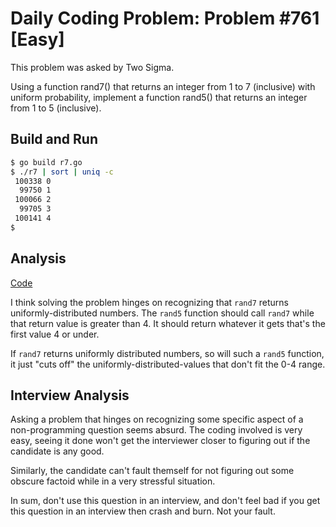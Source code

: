 # Daily Coding Problem: Problem #761 [Easy]

This problem was asked by Two Sigma.

Using a function rand7() that returns an integer from 1 to 7 (inclusive)
with uniform probability,
implement a function rand5() that returns an
integer from 1 to 5 (inclusive).

## Build and Run

```sh
$ go build r7.go
$ ./r7 | sort | uniq -c
 100338 0
  99750 1
 100066 2
  99705 3
 100141 4
$
```
## Analysis

[Code](r7.go)

I think solving the problem hinges on recognizing that
`rand7` returns uniformly-distributed numbers.
The `rand5` function should call `rand7`
while that return value is greater than 4.
It should return whatever it gets that's the first
value 4 or under.

If `rand7` returns uniformly distributed numbers,
so will such a `rand5` function,
it just "cuts off" the uniformly-distributed-values
that don't fit the 0-4 range.

## Interview Analysis

Asking a problem that hinges on recognizing some specific
aspect of a non-programming question seems absurd.
The coding involved is very easy,
seeing it done won't get the interviewer closer to figuring
out if the candidate is any good.

Similarly, the candidate can't fault themself for not figuring
out some obscure factoid while in a very stressful situation.

In sum, don't use this question in an interview,
and don't feel bad if you get this question in an interview
then crash and burn. Not your fault.
